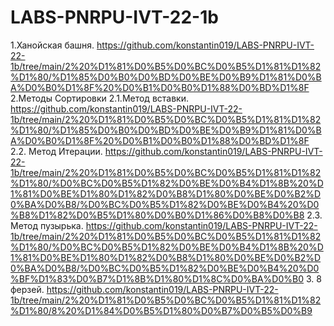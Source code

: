 # LABS-PNRPU-IVT-22-1b
1.Ханойская башня. https://github.com/konstantin019/LABS-PNRPU-IVT-22-1b/tree/main/2%20%D1%81%D0%B5%D0%BC%D0%B5%D1%81%D1%82%D1%80/%D1%85%D0%B0%D0%BD%D0%BE%D0%B9%D1%81%D0%BA%D0%B0%D1%8F%20%D0%B1%D0%B0%D1%88%D0%BD%D1%8F
2.Методы Сортировки
  2.1.Метод вставки. https://github.com/konstantin019/LABS-PNRPU-IVT-22-1b/tree/main/2%20%D1%81%D0%B5%D0%BC%D0%B5%D1%81%D1%82%D1%80/%D1%85%D0%B0%D0%BD%D0%BE%D0%B9%D1%81%D0%BA%D0%B0%D1%8F%20%D0%B1%D0%B0%D1%88%D0%BD%D1%8F
  2.2. Метод Итерации. https://github.com/konstantin019/LABS-PNRPU-IVT-22-1b/tree/main/2%20%D1%81%D0%B5%D0%BC%D0%B5%D1%81%D1%82%D1%80/%D0%BC%D0%B5%D1%82%D0%BE%D0%B4%D1%8B%20%D1%81%D0%BE%D1%80%D1%82%D0%B8%D1%80%D0%BE%D0%B2%D0%BA%D0%B8/%D0%BC%D0%B5%D1%82%D0%BE%D0%B4%20%D0%B8%D1%82%D0%B5%D1%80%D0%B0%D1%86%D0%B8%D0%B8
  2.3. Метод пузырька. https://github.com/konstantin019/LABS-PNRPU-IVT-22-1b/tree/main/2%20%D1%81%D0%B5%D0%BC%D0%B5%D1%81%D1%82%D1%80/%D0%BC%D0%B5%D1%82%D0%BE%D0%B4%D1%8B%20%D1%81%D0%BE%D1%80%D1%82%D0%B8%D1%80%D0%BE%D0%B2%D0%BA%D0%B8/%D0%BC%D0%B5%D1%82%D0%BE%D0%B4%20%D0%BF%D1%83%D0%B7%D1%8B%D1%80%D1%8C%D0%BA%D0%B0
  3. 8 ферзей. https://github.com/konstantin019/LABS-PNRPU-IVT-22-1b/tree/main/2%20%D1%81%D0%B5%D0%BC%D0%B5%D1%81%D1%82%D1%80/8%20%D1%84%D0%B5%D1%80%D0%B7%D0%B5%D0%B9
